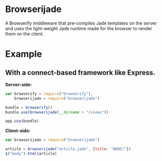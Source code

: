 # Browserijade

A Browserify middleware that pre-compiles Jade templates on the server and uses the light-weight Jade runtime made for the browser to render them on the client.

# Example

## With a connect-based framework like Express.
**Server-side:**

```javascript
var browserify = require("browserify"),
	browserijade = require("browserijade")

bundle = browserify()
bundle.use(browserijade(__dirname + "/views"))

app.use(bundle)
```

**Client-side:**
```javascript
var browserijade = require("browserijade")

article = browserijade("article.jade", {title: "NEWS!"})
$("body").html(article)
```